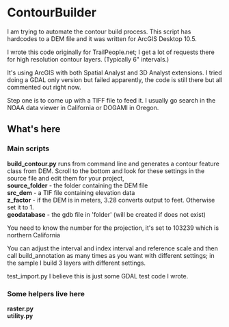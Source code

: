 # ContourBuilder

I am trying to automate the contour build process. This script has
hardcodes to a DEM file and it was written for ArcGIS Desktop 10.5.

I wrote this code originally for TrailPeople.net; I get a lot of
requests there for high resolution contour layers. (Typically 6"
intervals.)

It's using ArcGIS with both Spatial Analyst and 3D Analyst extensions.
I tried doing a GDAL only version but failed apparently,
the code is still there but all commented out right now.

Step one is to come up with a TIFF file to feed it.
I usually go search in the NOAA data viewer in California
or DOGAMI in Oregon.

## What's here

### Main scripts

**build_contour.py** runs from command line and generates a contour feature class from DEM. Scroll to the bottom and look for these settings in the source file and edit them for your project,  
**source_folder** - the folder containing the DEM file  
**src_dem** - a TIF file containing elevation data  
**z_factor** - if the DEM is in meters, 3.28 converts output to feet.   Otherwise set it to 1.  
**geodatabase** - the gdb file in 'folder' (will be created if does not exist)  

You need to know the number for the projection, it's set to 103239 which is northern California

You can adjust the interval and index interval and reference scale and then call build_annotation as many times as you want with different settings; in the sample I build 3 layers with different settings.

test_import.py     I believe this is just some GDAL test code I wrote.

### Some helpers live here

**raster.py**  
**utility.py**
